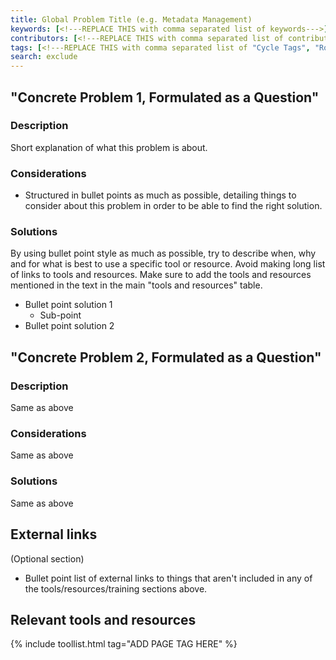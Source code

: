 ```yaml
---
title: Global Problem Title (e.g. Metadata Management)
keywords: [<!---REPLACE THIS with comma separated list of keywords--->]
contributors: [<!---REPLACE THIS with comma separated list of contributors--->]
tags: [<!---REPLACE THIS with comma separated list of "Cycle Tags", "Role Tags"--->]
search: exclude
---
```


## "Concrete Problem 1, Formulated as a Question" <!-- Example: What is the best way to name a file?-->
 
### Description <!-- Do NOT delete this heading and write your text below it -->

Short explanation of what this problem is about.

### Considerations <!-- Do NOT delete this heading and write your text below it -->

* Structured in bullet points as much as possible, detailing things to consider about this problem in order to be able to find the right solution.

### Solutions <!-- Do NOT delete this heading and write your text below it -->

By using bullet point style as much as possible, try to describe when, why and for what is best to use a specific tool or resource. 
Avoid making long list of links to tools and resources.
Make sure to add the tools and resources mentioned in the text in the main "tools and resources" table.

* Bullet point solution 1
  * Sub-point
* Bullet point solution 2


## "Concrete Problem 2, Formulated as a Question" <!-- Example: Where to find ontologies?-->
 
### Description <!-- Do NOT delete this heading and write your text below it -->
Same as above

### Considerations <!-- Do NOT delete this heading and write your text below it -->
Same as above

### Solutions <!-- Do NOT delete this heading and write your text below it -->
Same as above

## External links <!-- Put this heading between the symbols used for this sentence if you don't use this paragraph -->
(Optional section)
* Bullet point list of external links to things that aren't included in any of the tools/resources/training sections above.

## Relevant tools and resources
<!--- Automatically generated tools table; replace the TAG below with the PROBLEM TAG for this page, so that tools that have this page's tag are listed here. You can get the tag for this page from the [list of tags](https://github.com/elixir-europe/rdm-toolkit/blob/master/_data/tags.yml). If it isn't listed there, please raise an issue.--->

{% include toollist.html tag="ADD PAGE TAG HERE" %}
